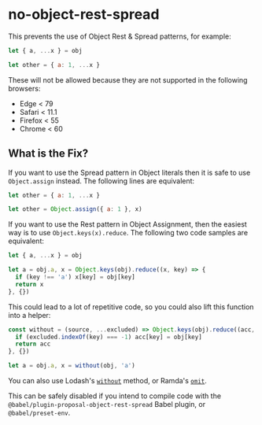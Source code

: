 # no-object-rest-spread

This prevents the use of Object Rest & Spread patterns, for example:

```js
let { a, ...x } = obj

let other = { a: 1, ...x }
```

These will not be allowed because they are not supported in the following browsers:

 - Edge < 79
 - Safari < 11.1
 - Firefox < 55
 - Chrome < 60


## What is the Fix?

If you want to use the Spread pattern in Object literals then it is safe to use
`Object.assign` instead. The following lines are equivalent:

```js
let other = { a: 1, ...x }

let other = Object.assign({ a: 1 }, x)
```

If you want to use the Rest pattern in Object Assignment, then the easiest way
is to use `Object.keys(x).reduce`. The following two code samples are equivalent:

```js
let { a, ...x } = obj

let a = obj.a, x = Object.keys(obj).reduce((x, key) => {
  if (key !== 'a') x[key] = obj[key]
  return x
}, {})
```

This could lead to a lot of repetitive code, so you could also lift this function into a helper:

```js
const without = (source, ...excluded) => Object.keys(obj).reduce((acc, key) => {
  if (excluded.indexOf(key) === -1) acc[key] = obj[key]
  return acc
}, {})

let a = obj.a, x = without(obj, 'a')
```

You can also use Lodash's [`without`](https://lodash.com/docs/4.17.11#without) method, or Ramda's [`omit`](https://ramdajs.com/docs/#omit).

This can be safely disabled if you intend to compile code with the `@babel/plugin-proposal-object-rest-spread` Babel plugin, or `@babel/preset-env`.
